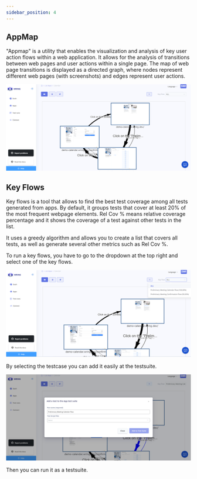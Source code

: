 ```yaml
---
sidebar_position: 4
---
```


## AppMap

"Appmap" is a utility that enables the visualization and analysis of key user action flows within a web application. It allows for the analysis of transitions between web pages and user actions within a single page. The map of web page transitions is displayed as a directed graph, where nodes represent different web pages (with screenshots) and edges represent user actions.


![Pageview](/img/appmap1.png)






## Key Flows

Key flows is a tool that allows to find the best test coverage among all tests generated from apps. By default, it groups tests that cover at least 20% of the most frequent webpage elements. Rel Cov % means relative coverage percentage and it shows the coverage of a test against other tests in the list.

It uses a greedy algorithm and allows you to create a list that covers all tests, as well as generate several other metrics such as Rel Cov %.

To run a key flows, you have to go to the dropdown at the top right and select one of the key flows.

![Pageview](/img/key_1.png)

By selecting the testcase you can add it easily at the testsuite.

![Pageview](/img/key_2.png)

Then you can run it as a testsuite.



